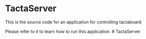 # TactaServer

This is the source code for an application for controlling tactaboard

Please refer to it to learn how to run this application.
#   T a c t a S e r v e r  
 
